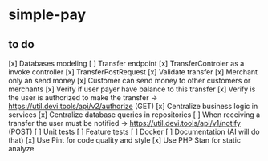 # simple-pay

## to do
[x] Databases modeling
[ ] Transfer endpoint
    [x] TransferControler as a invoke controller
    [x] TransferPostRequest
    [x] Validate transfer
        [x] Merchant only an send money
        [x] Customer can send money to other customers or merchants
        [x] Verify if user payer have balance to this transfer
        [x] Verify is the user is authorized to make the transfer -> https://util.devi.tools/api/v2/authorize (GET)
    [x] Centralize business logic in services
    [x] Centralize database queries in repositories
    [ ] When receiving a transfer the user must be notified -> https://util.devi.tools/api/v1/notify (POST)
[ ] Unit tests
[ ] Feature tests
[ ] Docker
[ ] Documentation (AI will do that)
[x] Use Pint for code quality and style
[x] Use PHP Stan for static analyze

